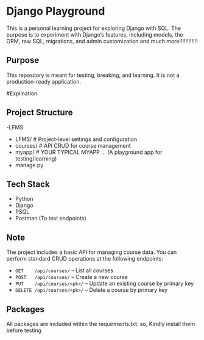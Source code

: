 # Django Playground

This is a personal learning project for exploring Django with SQL. 
The purpose is to experiment with Django’s features, including models, the ORM, raw SQL, migrations, and admin customization and much more!!!!!!!!!!!!

## Purpose

This repository is meant for testing, breaking, and learning. It is not a production-ready application.



#Explination
## Project Structure
-LFMS
 - LFMS/ # Project-level settings and configuration
 - courses/ # API CRUD for course management
 - myapp/ # YOUR TYPICAL MYAPP ... (A playground app for testing/learning)
 - manage.py

## Tech Stack

- Python
- Django
- PSQL
- Postman (To test endpoints)

## Note
The project includes a basic API for managing course data. You can perform standard CRUD operations at the following endpoints:

- `GET    /api/courses/` – List all courses
- `POST   /api/courses/` – Create a new course
- `PUT    /api/courses/<pk>/` – Update an existing course by primary key
- `DELETE /api/courses/<pk>/` – Delete a course by primary key

## Packages
All packages are included within the requirments.txt. so, Kindly install them before testing





